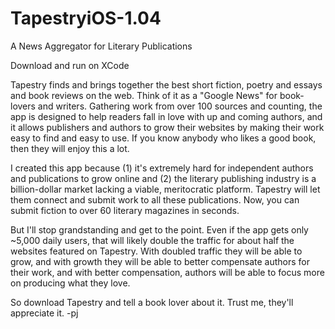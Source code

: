 # TapestryiOS-1.04

A News Aggregator for Literary Publications

Download and run on XCode

Tapestry finds and brings together the best short fiction, poetry and essays and book reviews on the web. Think of it as a "Google News" for book-lovers and writers. Gathering work from over 100 sources and counting, the app is designed to help readers fall in love with up and coming authors, and it allows publishers and authors to grow their websites by making their work easy to find and easy to use. If you know anybody who likes a good book, then they will enjoy this a lot.

I created this app because (1) it's extremely hard for independent authors and publications to grow online and (2) the literary publishing industry is a billion-dollar market lacking a viable, meritocratic platform. Tapestry will let them connect and submit work to all these publications. Now, you can submit fiction to over 60 literary magazines in seconds.

But I'll stop grandstanding and get to the point. Even if the app gets only ~5,000 daily users, that will likely double the traffic for about half the websites featured on Tapestry. With doubled traffic they will be able to grow, and with growth they will be able to better compensate authors for their work, and with better compensation, authors will be able to focus more on producing what they love.

So download Tapestry and tell a book lover about it. Trust me, they'll appreciate it. -pj
